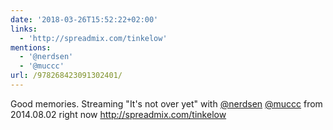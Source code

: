 ```yaml
---
date: '2018-03-26T15:52:22+02:00'
links:
  - 'http://spreadmix.com/tinkelow'
mentions:
  - '@nerdsen'
  - '@muccc'
url: /978268423091302401/
---
```

Good memories. Streaming "It's not over yet" with [@nerdsen](https://twitter.com/@nerdsen) [@muccc](https://twitter.com/@muccc) from 2014.08.02 right now http://spreadmix.com/tinkelow
